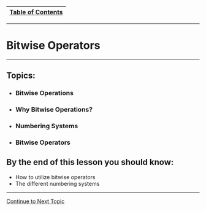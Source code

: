 |[Table of Contents](/00-Table-of-Contents.md)|
|---|

---

# Bitwise Operators

---

## Topics:

* ### Bitwise Operations
* ### Why Bitwise Operations?
* ### Numbering Systems
* ### Bitwise Operators

## By the end of this lesson you should know:

* How to utilize bitwise operators
* The different numbering systems

---

<a href="https://github.com/CyberTrainingUSAF/05-C-Programming/blob/master/06_Bitwise_operators/01_bitwise-operations.md" rel="Continue to Next Topic"> Continue to Next Topic </a>

